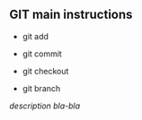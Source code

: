 ## GIT main instructions

+ git add

+ git commit

+ git checkout

+ git branch 

*description bla-bla*